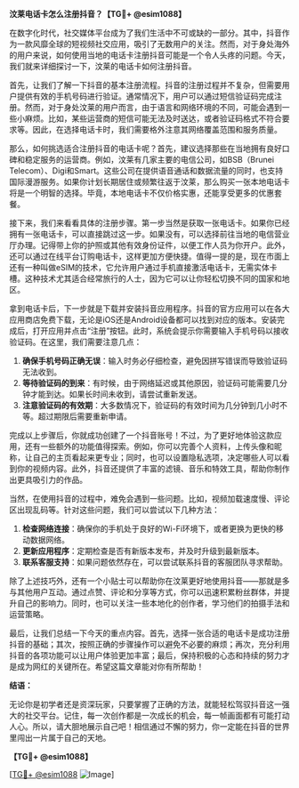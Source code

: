 **汶莱电话卡怎么注册抖音？【TG💪+ @esim1088】**

在数字化时代，社交媒体平台成为了我们生活中不可或缺的一部分。其中，抖音作为一款风靡全球的短视频社交应用，吸引了无数用户的关注。然而，对于身处海外的用户来说，如何使用当地的电话卡注册抖音可能是一个令人头疼的问题。今天，我们就来详细探讨一下，汶莱的电话卡如何注册抖音。

首先，让我们了解一下抖音的基本注册流程。抖音的注册过程并不复杂，但需要用户提供有效的手机号码进行验证。通常情况下，用户可以通过短信验证码完成注册。然而，对于身处汶莱的用户而言，由于语言和网络环境的不同，可能会遇到一些小麻烦。比如，某些运营商的短信可能无法及时送达，或者验证码格式不符合要求等。因此，在选择电话卡时，我们需要格外注意其网络覆盖范围和服务质量。

那么，如何挑选适合注册抖音的电话卡呢？首先，建议选择那些在当地拥有良好口碑和稳定服务的运营商。例如，汶莱有几家主要的电信公司，如BSB（Brunei Telecom）、Digi和Smart。这些公司在提供语音通话和数据流量的同时，也支持国际漫游服务。如果你计划长期居住或频繁往返于汶莱，那么购买一张本地电话卡将是一个明智的选择。毕竟，本地电话卡不仅价格实惠，还能享受更多的优惠套餐。

接下来，我们来看看具体的注册步骤。第一步当然是获取一张电话卡。如果你已经拥有一张电话卡，可以直接跳过这一步。如果没有，可以选择前往当地的电信营业厅办理。记得带上你的护照或其他有效身份证件，以便工作人员为你开户。此外，还可以通过在线平台订购电话卡，这样更加方便快捷。值得一提的是，现在市面上还有一种叫做eSIM的技术，它允许用户通过手机直接激活电话卡，无需实体卡槽。这种技术尤其适合经常旅行的人士，因为它可以让你轻松切换不同的国家和地区。

拿到电话卡后，下一步就是下载并安装抖音应用程序。抖音的官方应用可以在各大应用商店免费下载，无论是iOS还是Android设备都可以找到对应的版本。安装完成后，打开应用并点击“注册”按钮。此时，系统会提示你需要输入手机号码以接收验证码。在这里，我们需要注意几点：

1. **确保手机号码正确无误**：输入时务必仔细检查，避免因拼写错误而导致验证码无法收到。
2. **等待验证码的到来**：有时候，由于网络延迟或其他原因，验证码可能需要几分钟才能到达。如果长时间未收到，请尝试重新发送。
3. **注意验证码的有效期**：大多数情况下，验证码的有效时间为几分钟到几小时不等。超过期限后需要重新申请。

完成以上步骤后，你就成功创建了一个抖音账号！不过，为了更好地体验这款应用，还有一些额外的功能值得探索。例如，你可以完善个人资料，上传头像和昵称，让自己的主页看起来更专业；同时，也可以设置隐私选项，决定哪些人可以看到你的视频内容。此外，抖音还提供了丰富的滤镜、音乐和特效工具，帮助你制作出更具吸引力的作品。

当然，在使用抖音的过程中，难免会遇到一些问题。比如，视频加载速度慢、评论区出现乱码等。针对这些问题，我们可以尝试以下几种方法：

1. **检查网络连接**：确保你的手机处于良好的Wi-Fi环境下，或者更换为更快的移动数据网络。
2. **更新应用程序**：定期检查是否有新版本发布，并及时升级到最新版本。
3. **联系客服支持**：如果问题依然存在，可以尝试联系抖音的客服团队寻求帮助。

除了上述技巧外，还有一个小贴士可以帮助你在汶莱更好地使用抖音——那就是多与其他用户互动。通过点赞、评论和分享等方式，你可以迅速积累粉丝群体，并提升自己的影响力。同时，也可以关注一些本地化的创作者，学习他们的拍摄手法和运营策略。

最后，让我们总结一下今天的重点内容。首先，选择一张合适的电话卡是成功注册抖音的基础；其次，按照正确的步骤操作可以避免不必要的麻烦；再次，充分利用抖音的各项功能可以让用户体验更加丰富；最后，保持积极的心态和持续的努力才是成为网红的关键所在。希望这篇文章能对你有所帮助！

**结语：**

无论你是初学者还是资深玩家，只要掌握了正确的方法，就能轻松驾驭抖音这一强大的社交平台。记住，每一次创作都是一次成长的机会，每一帧画面都有可能打动人心。所以，请大胆地展示自己吧！相信通过不懈的努力，你一定能在抖音的世界里闯出一片属于自己的天地。

**【TG💪+ @esim1088】**

[[TG💪+ @esim1088](https://t.me/s/esim1088) ![Image](https://i.postimg.cc/4NQfJmqS/Snipaste-2025-05-13-00-14-12.png)]